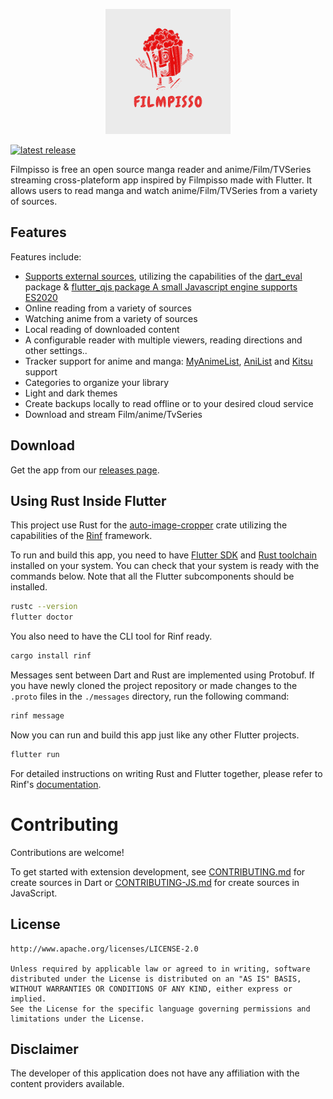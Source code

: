<p align="center">
 <img width=200px height=200px src="assets/app_icons/icon-red.png"/>
</p>

<p align="center">

[![latest release](https://img.shields.io/github/release/charithmadhuranga/filmpisso.svg?maxAge=3600&label=download)](https://github.com/charithmadhuranga/filmpisso/releases)

</p>

Filmpisso is free an open source manga reader and anime/Film/TVSeries streaming cross-plateform app inspired by Filmpisso made with Flutter. It allows users to read manga and watch anime/Film/TVSeries from a variety of sources.

## Features

Features include:

- [Supports external sources](https://github.com/charithmadhuranga/filmpisso-extensions), utilizing the capabilities of the [dart_eval](https://pub.dev/packages/dart_eval) package & [flutter_qjs package A small Javascript engine supports ES2020](https://github.com/charithmadhuranga/flutter_qjs)
- Online reading from a variety of sources
- Watching anime from a variety of sources
- Local reading of downloaded content
- A configurable reader with multiple viewers, reading directions and other settings..
- Tracker support for anime and manga: [MyAnimeList](https://myanimelist.net/), [AniList](https://anilist.co/) and [Kitsu](https://kitsu.io/) support
- Categories to organize your library
- Light and dark themes
- Create backups locally to read offline or to your desired cloud service
- Download and stream Film/anime/TvSeries

## Download

Get the app from our [releases page](https://github.com/charithmadhuranga/filmpisso/releases).

## Using Rust Inside Flutter

This project use Rust for the [auto-image-cropper](https://github.com/ritiek/auto-image-cropper) crate utilizing the capabilities of the [Rinf](https://pub.dev/packages/rinf) framework.

To run and build this app, you need to have
[Flutter SDK](https://docs.flutter.dev/get-started/install)
and [Rust toolchain](https://www.rust-lang.org/tools/install)
installed on your system.
You can check that your system is ready with the commands below.
Note that all the Flutter subcomponents should be installed.

```bash
rustc --version
flutter doctor
```

You also need to have the CLI tool for Rinf ready.

```bash
cargo install rinf
```

Messages sent between Dart and Rust are implemented using Protobuf.
If you have newly cloned the project repository
or made changes to the `.proto` files in the `./messages` directory,
run the following command:

```bash
rinf message
```

Now you can run and build this app just like any other Flutter projects.

```bash
flutter run
```

For detailed instructions on writing Rust and Flutter together,
please refer to Rinf's [documentation](https://rinf-docs.cunarist.com).

# Contributing

Contributions are welcome!

To get started with extension development, see [CONTRIBUTING.md](https://github.com/charithmadhuranga/filmpisso-extensions/blob/main/CONTRIBUTING.md) for create sources in Dart or [CONTRIBUTING-JS.md](https://github.com/charithmadhuranga/filmpisso-extensions/blob/main/CONTRIBUTING-JS.md) for create sources in JavaScript.

## License

    http://www.apache.org/licenses/LICENSE-2.0

    Unless required by applicable law or agreed to in writing, software
    distributed under the License is distributed on an "AS IS" BASIS,
    WITHOUT WARRANTIES OR CONDITIONS OF ANY KIND, either express or implied.
    See the License for the specific language governing permissions and
    limitations under the License.

## Disclaimer

The developer of this application does not have any affiliation with the content providers available.
